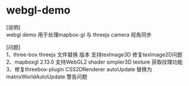 # webgl-demo

[说明]  
webgl demo 用于处理mapbox-gl 与 threejs camera 视角同步

[问题]  
1、three-box threejs 文件替换 版本 支持texImage3D 修复texImage2D问题  
2、mapboxgl 2.13.0 支持WebGL2 shader simpler3D texture 获取纹理功能  
3、修复threebox-plugin CSS2DRenderer autoUpdate 替换为 matrixWorldAutoUpdate 警告问题